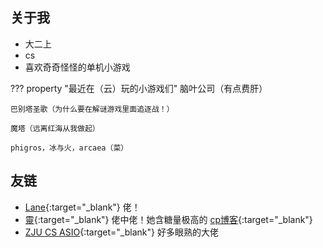 ## 关于我

- 大二上
- cs
- 喜欢奇奇怪怪的单机小游戏

??? property "最近在（云）玩的小游戏们"
    脑叶公司（有点费肝）

    巴别塔圣歌（为什么要在解谜游戏里面追逐战！）
    
    魔塔（远离红海从我做起）
    
    phigros，冰与火，arcaea（菜）

## 友链

- [Lane](http://lane-home.top){:target="_blank"} 佬！
- [靈](https://herobrine101.top/){:target="_blank"} 佬中佬！她含糖量极高的 [cp博客](https://starforyou.top/){:target="_blank"}
- [ZJU CS ASIO](https://isshikihugh.github.io/zju-cs-asio/){:target="_blank"} 好多眼熟的大佬